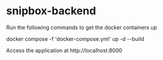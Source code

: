 # snipbox-backend

Run the following commands to get the docker containers up

docker compose -f 'docker-compose.yml' up -d --build 

Access the application at http://localhost:8000